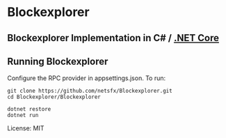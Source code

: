 Blockexplorer
=============

Blockexplorer Implementation in C# / [.NET Core](https://dotnet.github.io/)
------------------------------------------------

Running Blockexplorer
---------------------

Configure the RPC provider in appsettings.json. To run:

```
git clone https://github.com/netsfx/Blockexplorer.git  
cd Blockexplorer/Blockexplorer

dotnet restore
dotnet run

```

License: MIT